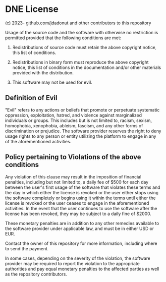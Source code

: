 # DNE License
(c) 2023- github.com/jdadonut and other contributors to this repository

Usage of the source code and the software with otherwise no restriction is permitted provided that the following conditions are met:

1. Redistributions of source code must retain the above copyright notice, this list of conditions.

2. Redistributions in binary form must reproduce the above copyright notice, this list of conditions in the documentation and/or other materials provided with the distribution.

3. This software may not be used for evil.

## Definition of Evil
"Evil" refers to any actions or beliefs that promote or perpetuate systematic oppression, exploitation, hatred, and violence against marginalized individuals or groups. This includes but is not limited to, racism, sexism, homophobia, xenophobia, ableism, fascism, and any other forms of discrimination or prejudice. The software provider reserves the right to deny usage rights to any person or entity utilizing the platform to engage in any of the aforementioned activities. 

## Policy pertaining to Violations of the above conditions

Any violation of this clause may result in the imposition of financial penalties, including but not limited to, a daily fee of $500 for each day between the user's first usage of the software that violates these terms and the day in which either the license is revoked or the user either stops using the software completely or begins using it within the terms until either the license is revoked or the user ceases to engage in the aforementioned activities. In the event that the user continues to use the software after the license has been revoked, they may be subject to a daily fine of $2000.

These monetary penalties are in addition to any other remedies available to the software provider under applicable law, and must be in either USD or EUR.

Contact the owner of this repository for more information, including where to send the payment.

In some cases, depending on the severity of the violation, the software provider may be required to report the violation to the appropriate authorities and pay equal monetary penalties to the affected parties as well as the repository contributors.
